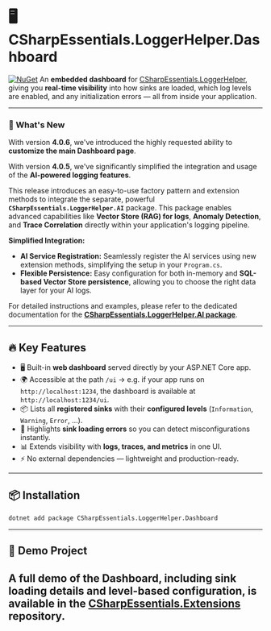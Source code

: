 # 🖥️ CSharpEssentials.LoggerHelper.Dashboard

[![NuGet](https://img.shields.io/nuget/v/CSharpEssentials.LoggerHelper.Dashboard.svg)](https://www.nuget.org/packages/CSharpEssentials.LoggerHelper.Dashboard)
An **embedded dashboard** for [CSharpEssentials.LoggerHelper](https://github.com/alexbypa/CSharp.Essentials), giving you **real-time visibility** into how sinks are loaded, which log levels are enabled, and any initialization errors — all from inside your application.

---

### 🎉 What's New 
With version **4.0.6**, we've introduced the highly requested ability to **customize the main Dashboard page**.

With version **4.0.5**, we've significantly simplified the integration and usage of the **AI-powered logging features**.

This release introduces an easy-to-use factory pattern and extension methods to integrate the separate, powerful **`CSharpEssentials.LoggerHelper.AI`** package. This package enables advanced capabilities like **Vector Store (RAG) for logs**, **Anomaly Detection**, and **Trace Correlation** directly within your application's logging pipeline.

**Simplified Integration:**

* **AI Service Registration:** Seamlessly register the AI services using new extension methods, simplifying the setup in your `Program.cs`.
* **Flexible Persistence:** Easy configuration for both in-memory and **SQL-based Vector Store persistence**, allowing you to choose the right data layer for your AI logs.

For detailed instructions and examples, please refer to the dedicated documentation for the **[CSharpEssentials.LoggerHelper.AI package](https://www.nuget.org/packages/CSharpEssentials.LoggerHelper.AI)**.

---

## 🔥 Key Features

* 🖥️ Built-in **web dashboard** served directly by your ASP.NET Core app.
* 🌍 Accessible at the path `/ui` → e.g. if your app runs on `http://localhost:1234`, the dashboard is available at `http://localhost:1234/ui`.
* 📦 Lists all **registered sinks** with their **configured levels** (`Information`, `Warning`, `Error`, …).
* 🚨 Highlights **sink loading errors** so you can detect misconfigurations instantly.
* 📊 Extends visibility with **logs, traces, and metrics** in one UI.
* ⚡ No external dependencies — lightweight and production-ready.

---

## 📦 Installation

```bash
dotnet add package CSharpEssentials.LoggerHelper.Dashboard
```

---

## 🚀 Demo Project
A full demo of the Dashboard, including sink loading details and level-based configuration, is available in the [**CSharpEssentials.Extensions**](https://github.com/alexbypa/Csharp.Essentials.Extensions) repository.
---